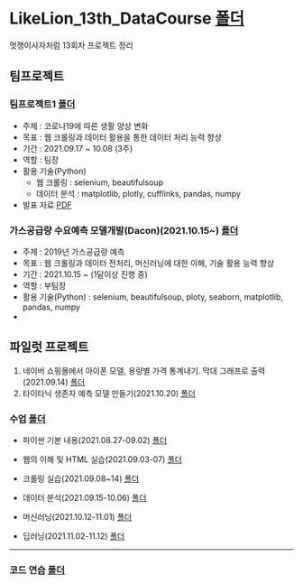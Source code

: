 # LikeLion_13th_DataCourse [폴더](https://github.com/kbjung/LikeLion_13th_DataCourse)
멋쟁이사자처럼 13회차 프로젝트 정리


## 팀프로젝트
### 팀프로젝트1 [폴더](https://github.com/kbjung/LikeLion_13th_DataCourse/tree/main/TP01)
+ 주제 : 코로나19에 따른 생활 양상 변화
+ 목표 : 웹 크롤링과 데이터 활용을 통한 데이터 처리 능력 향상
+ 기간 : 2021.09.17 ~ 10.08 (3주)
+ 역할 : 팀장
+ 활용 기술(Python)
  - 웹 크롤링 : selenium, beautifulsoup
  - 데이터 분석 : matplotlib, plotly, cufflinks, pandas, numpy
+ 발표 자료 [PDF](https://kbjung.github.io/LikeLion_13th_DataCourse/TP01/발표자료/211008_스파게티06_최종발표.pdf)

### 가스공급량 수요예측 모델개발(Dacon)(2021.10.15~) [폴더](https://github.com/kbjung/LikeLion_13th_DataCourse/tree/main/TP02)
+ 주제 : 2019년 가스공급량 예측
+ 목표 : 웹 크롤링과 데이터 전처리, 머신러닝에 대한 이해, 기술 활용 능력 향상
+ 기간 : 2021.10.15 ~ (1달이상 진행 중)
+ 역할 : 부팀장
+ 활용 기술(Python) : selenium, beautifulsoup, ploty, seaborn, matplotlib, pandas, numpy
+ 

## 파일럿 프로젝트
  1. 네이버 쇼핑몰에서 아이폰 모델, 용량별 가격 통계내기. 막대 그래프로 출력(2021.09.14) [폴더](https://github.com/kbjung/LikeLion_13th_DataCourse/tree/main/codeclass/03_crawling/2021.09.14(pilot_project))
  2. 타이타닉 생존자 예측 모델 만들기(2021.10.20) [폴더](https://github.com/kbjung/LikeLion_13th_DataCourse/tree/main/codeclass/05_merchine_learning/2021.10.20(pilot_project))


### 수업 [폴더](https://github.com/kbjung/LikeLion_13th_DataCourse/tree/main/codeclass)

  + 파이썬 기본 내용(2021.08.27-09.02) [폴더](https://github.com/kbjung/LikeLion_13th_DataCourse/tree/main/codeclass/01_basic)

  + 웹의 이해 및 HTML 실습(2021.09.03-07) [폴더](https://github.com/kbjung/LikeLion_13th_DataCourse/tree/main/codeclass/02_web)

  + 크롤링 실습(2021.09.08~14) [폴더](https://github.com/kbjung/LikeLion_13th_DataCourse/tree/main/codeclass/crawling)

  + 데이터 분석(2021.09.15-10.06) [폴더](https://github.com/kbjung/LikeLion_13th_DataCourse/tree/main/codeclass/04_data_analysis)

  + 머신러닝(2021.10.12-11.01) [폴더](https://github.com/kbjung/LikeLion_13th_DataCourse/tree/main/codeclass/05_merchine_learning)

  + 딥러닝(2021.11.02-11.12) [폴더](https://github.com/kbjung/LikeLion_13th_DataCourse/tree/main/codeclass/06_deep_learning)

---
### 코드 연습 [폴더](https://github.com/kbjung/LikeLion_13th_DataCourse/tree/main/practice)

